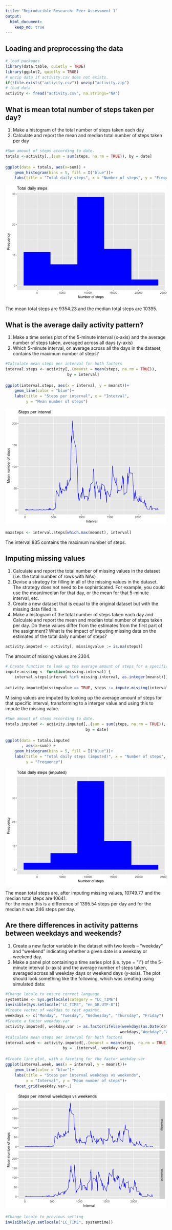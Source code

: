 ```yaml
---
title: "Reproducible Research: Peer Assessment 1"
output: 
  html_document:
    keep_md: true
---
```



## Loading and preprocessing the data

```r
# load packages
library(data.table, quietly = TRUE)
library(ggplot2, quietly = TRUE)
# unzip data if activity.csv does not exists.
if(!file.exists("activity.csv")) unzip("activity.zip")
# load data
activity <- fread("activity.csv", na.strings="NA")
```
## What is mean total number of steps taken per day?
1. Make a histogram of the total number of steps taken each day
2. Calculate and report the mean and median total number of steps taken per day 

```r
#Sum amount of steps according to date.
totals <-activity[,.(sum = sum(steps, na.rm = TRUE)), by = date]

ggplot(data = totals, aes(x=sum)) +
    geom_histogram(bins = 5, fill = I("blue"))+
    labs(title = "Total daily steps", x = "Number of steps", y = "Frequency")
```

![](Activity_Analysis_files/figure-html/mean-steps-1.png)<!-- -->

The mean total steps are 9354.23
and the median total steps are 
10395.

## What is the average daily activity pattern?
1. Make a time series plot of the 5-minute interval (x-axis) and the average 
number of steps taken, averaged across all days (y-axis)  
2. Which 5-minute interval, on average across all the days in the dataset, 
contains the maximum number of steps?  

```r
#Calculate mean steps per interval for both factors
interval.steps <- activity[,.(meanst = mean(steps, na.rm = TRUE)), 
                           by = interval]

ggplot(interval.steps, aes(x = interval, y = meanst))+
    geom_line(color = "blue")+
    labs(title = "Steps per interval", x = "Interval", 
         y = "Mean number of steps")
```

![](Activity_Analysis_files/figure-html/daily-activity-1.png)<!-- -->

```r
maxsteps <- interval.steps[which.max(meanst), interval]
```

The interval 835 contains the maximum number of steps.

## Imputing missing values
1. Calculate and report the total number of missing values in the dataset
(i.e. the total number of rows with NAs)  
2. Devise a strategy for filling in all of the missing values in the dataset. 
The strategy does not need to be sophisticated. For example, you could use the 
mean/median for that day, or the mean for that 5-minute interval, etc.  
3. Create a new dataset that is equal to the original dataset but with the 
missing data filled in.
4. Make a histogram of the total number of steps taken each day and Calculate 
and report the mean and median total number of steps taken per day. Do these 
values differ from the estimates from the first part of the assignment? What is 
the impact of imputing missing data on the estimates of the total daily number 
of steps?


```r
activity.imputed <- activity[, missingvalue := is.na(steps)]
```
The amount of missing values are 2304.  


```r
# Create function to look up the average amount of steps for a specific interval
impute.missing <- function(missing.interval) {
    interval.steps[interval %in% missing.interval, as.integer(meanst)]}

activity.imputed[missingvalue == TRUE, steps := impute.missing(interval)]
```

Missing values are imputed by looking up the average amount of steps for that
specific interval, transforming to a interger value and using this to impute the
missing value.


```r
#Sum amount of steps according to date.
totals.imputed <- activity.imputed[,.(sum = sum(steps, na.rm = TRUE)), 
                                   by = date]

ggplot(data = totals.imputed
       , aes(x=sum)) +
    geom_histogram(bins = 5, fill = I("blue"))+
    labs(title = "Total daily steps (imputed)", x = "Number of steps", 
         y = "Frequency")
```

![](Activity_Analysis_files/figure-html/impute-histogram-1.png)<!-- -->

The mean total steps are, after imputing missing values, 
10749.77
and the median total steps are 
10641.  
For the mean this is a difference of 
1395.54 
steps per day and for the median it was 
246
steps per day.

## Are there differences in activity patterns between weekdays and weekends?
1. Create a new factor variable in the dataset with two levels – “weekday” and 
“weekend” indicating whether a given date is a weekday or weekend day.
2. Make a panel plot containing a time series plot (i.e. type = "l") of the 
5-minute interval (x-axis) and the average number of steps taken, averaged 
across all weekday days or weekend days (y-axis). The plot should look something
like the following, which was creating using simulated data:

```r
#Change locale to ensure correct language
systemtime <- Sys.getlocale(category = "LC_TIME")
invisible(Sys.setlocale("LC_TIME", "en_GB.UTF-8"))
#Create vector of weekdas to test against.
weekdays <- c("Monday", "Tuesday", "Wednesday", "Thursday", "Friday")
#Create a factor weekday.var
activity.imputed[, weekday.var := as.factor(ifelse(weekdays(as.Date(date)) %in%
                                                  weekdays,"Weekday","Weekend"))]
#Calculate mean steps per interval for both factors
interval.week <- activity.imputed[,.(meanst = mean(steps, na.rm = TRUE)),
                         by = .(interval, weekday.var)]

#Create line plot, with a faceting for the factor weekday.var
ggplot(interval.week, aes(x = interval, y = meanst))+
    geom_line(color = "blue")+
    labs(title = "Steps per interval weekdays vs weekends",
         x = "Interval", y = "Mean number of steps")+
    facet_grid(weekday.var~.)
```

![](Activity_Analysis_files/figure-html/weekdays-weekends-1.png)<!-- -->

```r
#Change locale to previous setting
invisible(Sys.setlocale("LC_TIME", systemtime))
```
